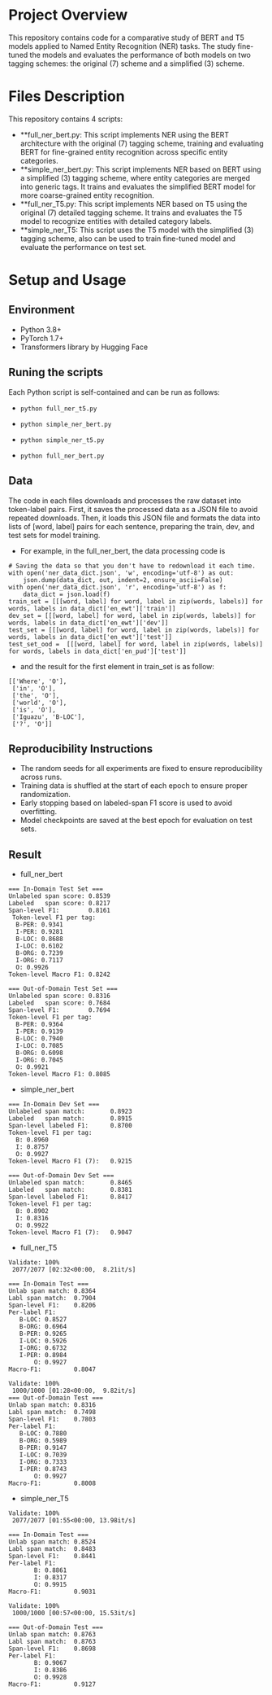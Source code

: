 # Project Overview
This repository contains code for a comparative study of BERT and T5 models applied to Named Entity Recognition (NER) tasks. The study fine-tuned the models and evaluates the performance of both models on two tagging schemes: the original (7) scheme and a simplified (3) scheme.

# Files Description
This repository contains 4 scripts:
- **full_ner_bert.py: This script implements NER using the BERT architecture with the original (7) tagging scheme, training and evaluating BERT for fine-grained entity recognition across specific entity categories.
- **simple_ner_bert.py: This script implements NER based on BERT using a simplified (3) tagging scheme, where entity categories are merged into generic tags. It trains and evaluates the simplified BERT model for more coarse-grained entity recognition.
- **full_ner_T5.py: This script implements NER based on T5 using the original (7) detailed tagging scheme. It trains and evaluates the T5 model to recognize entities with detailed category labels.
- **simple_ner_T5: This script uses the T5 model with the simplified (3) tagging scheme, also can be used to train fine-tuned model and evaluate the performance on test set.

# Setup and Usage
## Environment
 - Python 3.8+
 - PyTorch 1.7+
 - Transformers library by Hugging Face
## Runing the scripts
Each Python script is self-contained and can be run as follows:
- ```
  python full_ner_t5.py
  ```
- ```
  python simple_ner_bert.py
  ```
- ```
  python simple_ner_t5.py
  ```
- ```
  python full_ner_bert.py
  ```
## Data
The code in each files downloads and processes the raw dataset into token-label pairs. First, it saves the processed data as a JSON file to avoid repeated downloads. Then, it loads this JSON file and formats the data into lists of [word, label] pairs for each sentence, preparing the train, dev, and test sets for model training.
- For example, in the full_ner_bert, the data processing code is
```
# Saving the data so that you don't have to redownload it each time.
with open('ner_data_dict.json', 'w', encoding='utf-8') as out:
    json.dump(data_dict, out, indent=2, ensure_ascii=False)
with open('ner_data_dict.json', 'r', encoding='utf-8') as f:
    data_dict = json.load(f)
train_set = [[[word, label] for word, label in zip(words, labels)] for words, labels in data_dict['en_ewt']['train']]
dev_set = [[[word, label] for word, label in zip(words, labels)] for words, labels in data_dict['en_ewt']['dev']]
test_set = [[[word, label] for word, label in zip(words, labels)] for words, labels in data_dict['en_ewt']['test']]
test_set_ood =  [[[word, label] for word, label in zip(words, labels)] for words, labels in data_dict['en_pud']['test']]
```
- and the result for the first element in train_set is as follow:
```
[['Where', 'O'],
 ['in', 'O'],
 ['the', 'O'],
 ['world', 'O'],
 ['is', 'O'],
 ['Iguazu', 'B-LOC'],
 ['?', 'O']]
```
## Reproducibility Instructions
- The random seeds for all experiments are fixed to ensure reproducibility across runs.
- Training data is shuffled at the start of each epoch to ensure proper randomization.
- Early stopping based on labeled-span F1 score is used to avoid overfitting.
- Model checkpoints are saved at the best epoch for evaluation on test sets.

## Result
- full_ner_bert
```
=== In‐Domain Test Set ===
Unlabeled span score: 0.8539
Labeled   span score: 0.8217
Span‐level F1:        0.8161
 Token‐level F1 per tag:
  B-PER: 0.9341
  I-PER: 0.9281
  B-LOC: 0.8688
  I-LOC: 0.6102
  B-ORG: 0.7239
  I-ORG: 0.7117
  O: 0.9926
Token‐level Macro F1: 0.8242
```
```
=== Out‐of‐Domain Test Set ===
Unlabeled span score: 0.8316
Labeled   span score: 0.7684
Span‐level F1:        0.7694
Token‐level F1 per tag:
  B-PER: 0.9364
  I-PER: 0.9139
  B-LOC: 0.7940
  I-LOC: 0.7085
  B-ORG: 0.6098
  I-ORG: 0.7045
  O: 0.9921
Token‐level Macro F1: 0.8085
```
- simple_ner_bert
```
=== In-Domain Dev Set ===
Unlabeled span match:       0.8923
Labeled   span match:       0.8915
Span‐level labeled F1:      0.8700
Token‐level F1 per tag:
  B: 0.8960
  I: 0.8757
  O: 0.9927
Token‐level Macro F1 (7):   0.9215
```
```
=== Out-of-Domain Dev Set ===
Unlabeled span match:       0.8465
Labeled   span match:       0.8381
Span‐level labeled F1:      0.8417
Token‐level F1 per tag:
  B: 0.8902
  I: 0.8316
  O: 0.9922
Token‐level Macro F1 (7):   0.9047
```
- full_ner_T5
```
Validate: 100%
 2077/2077 [02:32<00:00,  8.21it/s]

=== In-Domain Test ===
Unlab span match: 0.8364
Labl span match:  0.7904
Span‐level F1:    0.8206
Per‐label F1:
   B-LOC: 0.8527
   B-ORG: 0.6964
   B-PER: 0.9265
   I-LOC: 0.5926
   I-ORG: 0.6732
   I-PER: 0.8984
       O: 0.9927
Macro‐F1:         0.8047
```
```
Validate: 100%
 1000/1000 [01:28<00:00,  9.82it/s]
=== Out-of-Domain Test ===
Unlab span match: 0.8316
Labl span match:  0.7498
Span‐level F1:    0.7803
Per‐label F1:
   B-LOC: 0.7880
   B-ORG: 0.5989
   B-PER: 0.9147
   I-LOC: 0.7039
   I-ORG: 0.7333
   I-PER: 0.8743
       O: 0.9927
Macro‐F1:         0.8008
```
- simple_ner_T5
```
Validate: 100%
 2077/2077 [01:55<00:00, 13.98it/s]

=== In-Domain Test ===
Unlab span match: 0.8524
Labl span match:  0.8483
Span‐level F1:    0.8441
Per‐label F1:
       B: 0.8861
       I: 0.8317
       O: 0.9915
Macro‐F1:         0.9031
```
```
Validate: 100%
 1000/1000 [00:57<00:00, 15.53it/s]

=== Out-of-Domain Test ===
Unlab span match: 0.8763
Labl span match:  0.8763
Span‐level F1:    0.8698
Per‐label F1:
       B: 0.9067
       I: 0.8386
       O: 0.9928
Macro‐F1:         0.9127
```
